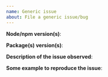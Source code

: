 ```yaml
---
name: Generic issue
about: File a generic issue/bug
---
```


**Node/npm version(s)**:

**Package(s) version(s)**:

**Description of the issue observed**:

**Some example to reproduce the issue**: